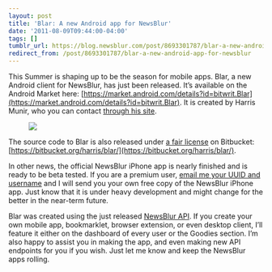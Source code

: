 ```yaml
---
layout: post
title: 'Blar: A new Android app for NewsBlur'
date: '2011-08-09T09:44:00-04:00'
tags: []
tumblr_url: https://blog.newsblur.com/post/8693301787/blar-a-new-android-app-for-newsblur
redirect_from: /post/8693301787/blar-a-new-android-app-for-newsblur
---
```

This Summer is shaping up to be the season for mobile apps. Blar, a new Android client for NewsBlur, has just been released. It’s available on the Android Market here: [https://market.android.com/details?id=bitwrit.Blar](https://market.android.com/details?id=bitwrit.Blar). It is created by Harris Munir, who you can contact [through his site](http://harrism.com/).

<figure class="tmblr-full" data-orig-height="700" data-orig-width="420"><img src="https://64.media.tumblr.com/5022e90b07be6d54d1798dc7036e72fa/e520a0dc9c3b17fb-4e/s540x810/11513499eba16ad5eb2bc3af9dc6e36b853218ae.png" data-orig-height="700" data-orig-width="420"></figure>

The source code to Blar is also released under [a fair license](https://bitbucket.org/harris/blar/src/f9f8458a73c6/license.txt) on Bitbucket: [https://bitbucket.org/harris/blar/](https://bitbucket.org/harris/blar/).

In other news, the official NewsBlur iPhone app is nearly finished and is ready to be beta tested. If you are a premium user, [email me your UUID and username](mailto:samuel@ofbrooklyn.com) and I will send you your own free copy of the NewsBlur iPhone app. Just know that it is under heavy development and might change for the better in the near-term future.

Blar was created using the just released [NewsBlur API](http://www.newbslur.com/api). If you create your own mobile app, bookmarklet, browser extension, or even desktop client, I’ll feature it either on the dashboard of every user or the Goodies section. I’m also happy to assist you in making the app, and even making new API endpoints for you if you wish. Just let me know and keep the NewsBlur apps rolling.

